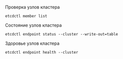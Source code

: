 Проверка узлов кластера
```shell
etcdctl member list
```
Состояние узлов кластера
```shell
etcdctl endpoint status --cluster --write-out=table
```
Здоровье узлов кластера
```shell
etcdctl endpoint health --cluster
```
